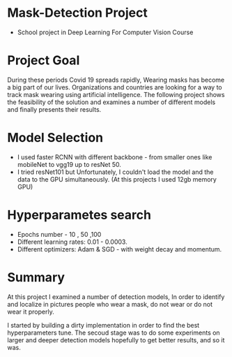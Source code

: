 # Mask-Detection Project
* School project in Deep Learning For Computer Vision Course


# Project Goal
During these periods Covid 19 spreads rapidly, Wearing masks has become a big part of our lives.
Organizations and countries are looking for a way to track mask wearing using artificial intelligence.
The following project shows the feasibility of the solution and examines a number of different models and finally presents their results.



# Model Selection
* I used faster RCNN with different backbone - from smaller ones like mobileNet to vgg19 up to resNet 50.
* I tried resNet101 but Unfortunately, I couldn't load the model and the data to the GPU simultaneously. (At this projects I used 12gb memory GPU)


# Hyperparametes search

* Epochs number - 10 , 50 ,100
* Different learning rates: 0.01 - 0.0003.
* Different optimizers: Adam & SGD - with weight decay and momentum.


# Summary
At this project I examined a number of detection models, In order to identify and localize in pictures people who wear a mask, do not wear or do not wear it properly.

I started by building a dirty implementation in order to find the best hyperparameters tune.
The secoud stage was to do some experiments on larger and deeper detection models hopefully to get better results, and so it was.

